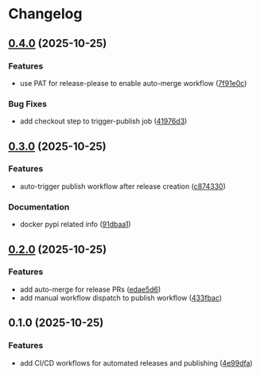 # Changelog

## [0.4.0](https://github.com/BlueConfetti/lumarr/compare/v0.3.0...v0.4.0) (2025-10-25)


### Features

* use PAT for release-please to enable auto-merge workflow ([7f91e0c](https://github.com/BlueConfetti/lumarr/commit/7f91e0c21243955d031bd7cedf97b188bec400f2))


### Bug Fixes

* add checkout step to trigger-publish job ([41976d3](https://github.com/BlueConfetti/lumarr/commit/41976d372e1e0680118e2019c17a54156f65c65b))

## [0.3.0](https://github.com/BlueConfetti/lumarr/compare/v0.2.0...v0.3.0) (2025-10-25)


### Features

* auto-trigger publish workflow after release creation ([c874330](https://github.com/BlueConfetti/lumarr/commit/c874330dd744f3b93e595521e8ae5dda6106376a))


### Documentation

* docker pypi related info ([91dbaa1](https://github.com/BlueConfetti/lumarr/commit/91dbaa18d82d1ffd61dc426edad7f55bb480f6c0))

## [0.2.0](https://github.com/BlueConfetti/lumarr/compare/v0.1.0...v0.2.0) (2025-10-25)


### Features

* add auto-merge for release PRs ([edae5d6](https://github.com/BlueConfetti/lumarr/commit/edae5d686027cfee7163f47ce3d9e0ba7ad46fc3))
* add manual workflow dispatch to publish workflow ([433fbac](https://github.com/BlueConfetti/lumarr/commit/433fbacff1b8529ebb5930179518b175d9bcc62a))

## 0.1.0 (2025-10-25)


### Features

* add CI/CD workflows for automated releases and publishing ([4e99dfa](https://github.com/BlueConfetti/lumarr/commit/4e99dfa763dd658ce7b366e6ae596e84c93bbabf))
